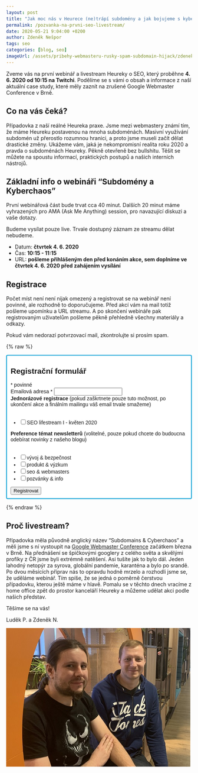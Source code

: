 ```yaml
---
layout: post
title: "Jak moc nás v Heurece (ne)trápí subdomény a jak bojujeme s kyberchaosem? Pozvánka na první SEO livestream"
permalink: /pozvanka-na-prvni-seo-livestream/
date: 2020-05-21 9:04:00 +0200
author: Zdeněk Nešpor
tags: seo
categories: [blog, seo]
imageUrl: /assets/pribehy-webmasteru-rusky-spam-subdomain-hijack/zdenek-a-ludek.jpg
---
```


Zveme vás na první webinář a livestream Heureky o SEO, který proběhne **4. 6. 2020 od 10:15 na Twitchi**. Podělíme se s vámi o obsah a informace z naší aktuální case study, které měly zaznít na zrušené Google Webmaster Conference v Brně.

## Co na vás čeká?

Případovka z naší reálné Heureka praxe. Jsme mezi webmastery známí tím, že máme Heureku postavenou na mnoha subdoménách. Masivní využívání subdomén už přerostlo rozumnou hranici, a proto jsme museli začít dělat drastické změny. Ukážeme vám, jaká je nekompromisní realita roku 2020 a pravda o subdoménách Heureky. Pěkně otevřeně bez bullshitu. Těšit se můžete na spoustu informací, praktických postupů a našich interních nástrojů.

## Základní info o webináři “Subdomény a Kyberchaos”

První webinářová část bude trvat cca 40 minut. Dalších 20 minut máme vyhrazených pro AMA (Ask Me Anything) session, pro navazující diskuzi a vaše dotazy.

Budeme vysílat pouze live. Trvale dostupný záznam ze streamu dělat nebudeme.

- Datum: **čtvrtek 4. 6. 2020**
- Čas: **10:15 - 11:15**
- URL: **pošleme přihlášeným den před konáním akce, sem doplníme ve čtvrtek 4. 6. 2020 před zahájením vysílání**

## Registrace

Počet míst není není nijak omezený a registrovat se na webinář není povinné, ale rozhodně to doporučujeme. Před akcí vám na mail totiž pošleme upomínku a URL streamu. A po skončení webináře pak registrovaným uživatelům pošleme pěkně přehledně všechny materiály a odkazy.

Pokud vám nedorazí potvrzovací mail, zkontrolujte si prosím spam.

{% raw %}
<link href="//cdn-images.mailchimp.com/embedcode/classic-10_7.css" rel="stylesheet" type="text/css">
<style type="text/css">
	#mc_embed_signup{background:#fff; clear:left; font:14px Helvetica,Arial,sans-serif; }
	/* Add your own Mailchimp form style overrides in your site stylesheet or in this style block.
	   We recommend moving this block and the preceding CSS link to the HEAD of your HTML file. */
</style>
<div id="mc_embed_signup" style="border:2px solid #009CD3; border-radius:4px; padding:0px 10px 10px 10px;">
<form action="https://heurekadevs.us18.list-manage.com/subscribe/post?u=ae4baf7bbc33635c280e26c54&amp;id=30bc44e3d7" method="post" id="mc-embedded-subscribe-form" name="mc-embedded-subscribe-form" class="validate" target="_blank" novalidate>
    <div id="mc_embed_signup_scroll">
	<h2>Registrační formulář</h2>
<div class="indicates-required"><span class="asterisk">*</span> povinné</div>
<div class="mc-field-group">
	<label for="mce-EMAIL">Emailová adresa  <span class="asterisk">*</span>
</label>
	<input type="email" value="" name="EMAIL" class="required email" id="mce-EMAIL">
</div>
<div class="mc-field-group input-group">
    <strong>Jednorázové registrace</strong> (pokud zaškrtnete pouze tuto možnost, po ukončení akce a finálním mailingu váš email trvale smažeme)<br /><br />
    <ul><li><input type="checkbox" value="1" name="group[4862][1]" id="mce-group[4862]-4862-0"><label for="mce-group[4862]-4862-0">SEO lifestream I - květen 2020</label></li>
</ul>
</div>
<div class="mc-field-group input-group">
    <strong>Preference témat newsletterů</strong> (volitelné, pouze pokud chcete do budoucna odebírat novinky z našeho blogu) <br /><br />
    <ul><li><input type="checkbox" value="2" name="group[4866][2]" id="mce-group[4866]-4866-0"><label for="mce-group[4866]-4866-0">vývoj &amp; bezpečnost</label></li>
<li><input type="checkbox" value="4" name="group[4866][4]" id="mce-group[4866]-4866-1"><label for="mce-group[4866]-4866-1">produkt &amp; výzkum</label></li>
<li><input type="checkbox" value="8" name="group[4866][8]" id="mce-group[4866]-4866-2"><label for="mce-group[4866]-4866-2">seo &amp; webmasters</label></li>
<li><input type="checkbox" value="16" name="group[4866][16]" id="mce-group[4866]-4866-3"><label for="mce-group[4866]-4866-3">pozvánky &amp; info</label></li>
</ul>
</div>
	<div id="mce-responses" class="clear">
		<div class="response" id="mce-error-response" style="display:none"></div>
		<div class="response" id="mce-success-response" style="display:none"></div>
	</div>    <!-- real people should not fill this in and expect good things - do not remove this or risk form bot signups-->
    <div style="position: absolute; left: -5000px;" aria-hidden="true"><input type="text" name="b_ae4baf7bbc33635c280e26c54_30bc44e3d7" tabindex="-1" value=""></div>
    <div class="clear"><input type="submit" value="Registrovat" name="subscribe" id="mc-embedded-subscribe" class="button"></div>
    </div>
</form>
</div>

<!--End mc_embed_signup-->
{% endraw %}

## Proč livestream?

Případovka měla původně anglický název “Subdomains & Cyberchaos” a měli jsme s ní vystoupit na [Google Webmaster Conference](https://events.withgoogle.com/webmaster-conference-czsk/speakers/#content) začátkem března v Brně. Na přednášení se špičkovými googlery z celého světa a skvělými profíky z ČR jsme byli extrémně natěšení. Asi tušíte jak to bylo dál. Jeden lahodný netopýr za syrova, globální pandemie, karanténa a bylo po srandě. Po dvou měsících příprav nás to opravdu hodně mrzelo a rozhodli jsme se, že uděláme webinář. Tím spíše, že se jedná o poměrně čerstvou případovku, kterou ještě máme v hlavě. Pomalu se v těchto dnech vracíme z home office zpět do prostor kanceláří Heureky a můžeme udělat akci podle našich představ.

Těšíme se na vás!

Luděk P. a Zdeněk N.


![SEO tým Heureky](/assets/pribehy-webmasteru-rusky-spam-subdomain-hijack/zdenek-a-ludek.jpg "SEO tým Heureky")
